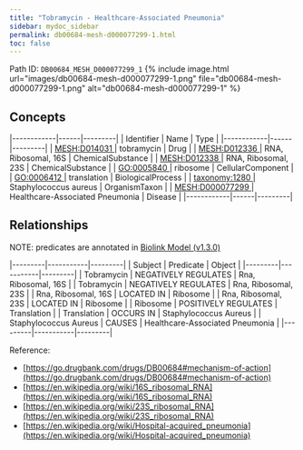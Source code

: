 ```yaml
---
title: "Tobramycin - Healthcare-Associated Pneumonia"
sidebar: mydoc_sidebar
permalink: db00684-mesh-d000077299-1.html
toc: false 
---
```



Path ID: `DB00684_MESH_D000077299_1`
{% include image.html url="images/db00684-mesh-d000077299-1.png" file="db00684-mesh-d000077299-1.png" alt="db00684-mesh-d000077299-1" %}

## Concepts

|------------|------|---------|
| Identifier | Name | Type    |
|------------|------|---------|
| <a href="https://identifiers.org/MESH:D014031">MESH:D014031 </a> | tobramycin | Drug |
| <a href="https://identifiers.org/MESH:D012336">MESH:D012336 </a> | RNA, Ribosomal, 16S | ChemicalSubstance |
| <a href="https://identifiers.org/MESH:D012338">MESH:D012338 </a> | RNA, Ribosomal, 23S | ChemicalSubstance |
| <a href="https://identifiers.org/GO:0005840">GO:0005840 </a> | ribosome | CellularComponent |
| <a href="https://identifiers.org/GO:0006412">GO:0006412 </a> | translation | BiologicalProcess |
| <a href="https://identifiers.org/taxonomy:1280">taxonomy:1280 </a> | Staphylococcus aureus | OrganismTaxon |
| <a href="https://identifiers.org/MESH:D000077299">MESH:D000077299 </a> | Healthcare-Associated Pneumonia | Disease |
|------------|------|---------|

## Relationships


NOTE: predicates are annotated in <a href="https://github.com/biolink/biolink-model/releases/tag/v1.3.0">Biolink Model (v1.3.0)</a>

|---------|-----------|---------|
| Subject | Predicate | Object  |
|---------|-----------|---------|
| Tobramycin | NEGATIVELY REGULATES | Rna, Ribosomal, 16S |
| Tobramycin | NEGATIVELY REGULATES | Rna, Ribosomal, 23S |
| Rna, Ribosomal, 16S | LOCATED IN | Ribosome |
| Rna, Ribosomal, 23S | LOCATED IN | Ribosome |
| Ribosome | POSITIVELY REGULATES | Translation |
| Translation | OCCURS IN | Staphylococcus Aureus |
| Staphylococcus Aureus | CAUSES | Healthcare-Associated Pneumonia |
|---------|-----------|---------|

Reference: 
  - [https://go.drugbank.com/drugs/DB00684#mechanism-of-action](https://go.drugbank.com/drugs/DB00684#mechanism-of-action)
  - [https://en.wikipedia.org/wiki/16S_ribosomal_RNA](https://en.wikipedia.org/wiki/16S_ribosomal_RNA)
  - [https://en.wikipedia.org/wiki/23S_ribosomal_RNA](https://en.wikipedia.org/wiki/23S_ribosomal_RNA)
  - [https://en.wikipedia.org/wiki/Hospital-acquired_pneumonia](https://en.wikipedia.org/wiki/Hospital-acquired_pneumonia)
